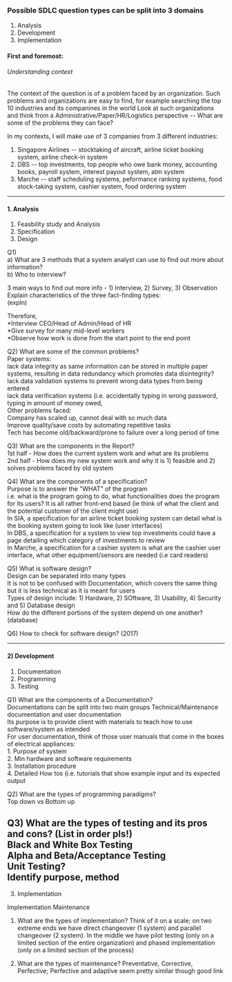 ### Possible SDLC question types can be split into 3 domains
1. Analysis
2. Development
3. Implementation
    
#### First and foremost:
###### Understanding context
The context of the question is of a problem faced by an organization.
Such problems and organizations are easy to find, for example searching the top 10 industries and its companines in the world
Look at such organizations and think from a Administrative/Paper/HR/Logistics perspective -- What are some of the problems they can face?

In my contexts, I will make use of 3 companies from 3 different industries:

1. Singapore Airlines -- stocktaking of aircraft, airline ticket booking system, airline check-in system
2. DBS -- top investments, top people who owe bank money, accounting books, payroll system, interest payout system, atm system
3. Marche -- staff scheduling systems, peformance ranking systems, food stock-taking system, cashier system, food ordering system
------------------------------------------------------------------------------------------------------------------
#### 1. Analysis

  1. Feasbility study and Analysis
  2. Specification
  3. Design

Q1)  
  a) What are 3 methods that a system analyst can use to find out more about information?  
  b) Who to interview?  
  
3 main ways to find out more info - 1) Interview, 2) Survey, 3) Observation  
Explain characteristics of the three fact-finding types:  
(expln)

Therefore,  
  *Interview CEO/Head of Admin/Head of HR  
  *Give survey for many mid-level workers  
  *Observe how work is done from the start point to the end point  

Q2) What are some of the common problems?  
Paper systems:  
    lack data integrity as same information can be stored in multiple paper systems, resulting in data redundancy which promotes data disintegrity?  
    lack data validation systems to prevent wrong data types from being entered  
    lack data verification systems (i.e. accidentally typing in wrong password, typing in amount of money owed,  
Other problems faced:  
    Company has scaled up, cannot deal with so much data  
    Improve quality/save costs by automating repetitive tasks  
    Tech has become old/backward/prone to failure over a long period of time  

Q3) What are the components in the Report?  
1st half - How does the current system work and what are its problems  
2nd half - How does my new system work and why it is 1) feasible and 2) solves problems faced by old system  

Q4) What are the components of a specification?  
Purpose is to answer the "WHAT" of the program  
i.e. what is the program going to do, what functionalities does the program for its users? It is all rather front-end based (ie think of what the client and the potential customer of the client might use)  
In SIA, a specification for an airline ticket booking system can detail what is the booking system going to look like (user interfaces)  
In DBS, a specification for a system to view top investments could have a page detailing which category of investments to review  
In Marche, a specification for a cashier system is what are the cashier user interface, what other equipment/sensors are needed (i.e card readers)  

Q5) What is software design?  
Design can be separated into many types  
It is not to be confused with Documentation, which covers the same thing but it is less technical as it is meant for users  
Types of design include: 1) Hardware, 2) SOftware, 3) Usability, 4) Security and 5) Database design  
How do the different portions of the system depend on one another? (database)  

Q6) How to check for software design? (2017)  

------------------------------------------------------------------------------------------------------------
#### 2) Development  

  1. Documentation  
  2. Programming  
  3. Testing  

Q1) What are the components of a Documentation?  
Documentations can be split into two main groups Technical/Maintenance documentation and user documentation  
Its purpose is to provide client with materials to teach how to use software/system as intended  
For user documentation, think of those user manuals that come in the boxes of electrical appliances:  
    1. Purpose of system  
    2. Min hardware and software requirements  
    3. Installation procedure  
    4. Detailed How tos (i.e. tutorials that show example input and its expected output  
 
Q2) What are the types of programming paradigms?  
Top down vs Bottom up  

Q3) What are the types of testing and its pros and cons? (List in order pls!)  
Black and White Box Testing  
Alpha and Beta/Acceptance Testing  
Unit Testing?  
Identify purpose, method  
-----------------------------------------------------------------------------------------------------------------
3) Implementation

Implementation
Maintenance

1) What are the types of implementation?
Think of it on a scale; on two extreme ends we have direct changeover (1 system) and parallel changeover (2 system).
In the middle we have pilot testing (only on a limited section of the entire organization) and phased implementation (only on a limited section of the process)

2) What are the types of maintenance?
Preventative, Corrective, Perfective; Perfective and adaptive seem pretty similar though
 good link 
